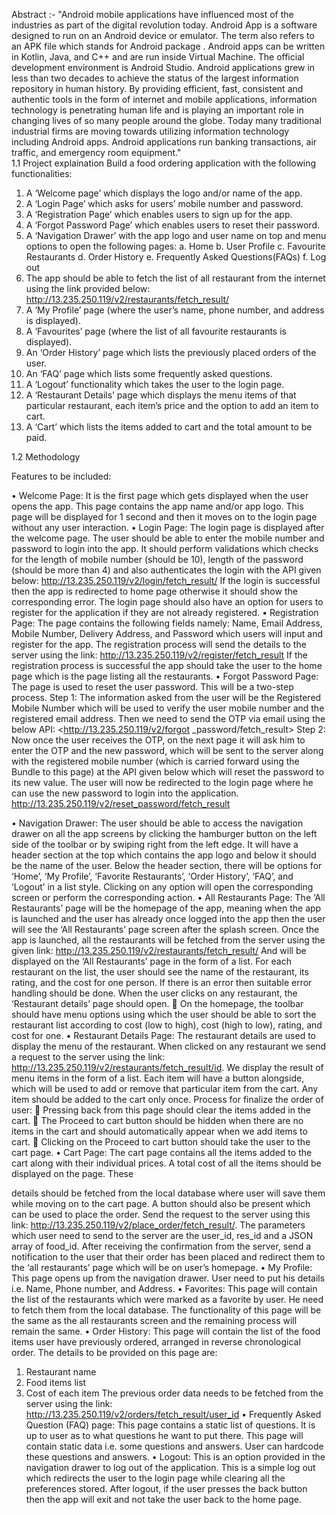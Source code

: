 Abstract :- "Android mobile applications have influenced most of the industries as part of the digital revolution today. Android App is a software designed to run on an Android device or emulator. The term also refers to an APK file which stands for Android package . Android apps can be written in Kotlin, Java, and C++ and are run inside Virtual Machine. The official development environment is Android Studio. Android applications grew in less than two decades to achieve the status of the largest information repository in human history. By providing efficient, fast, consistent and authentic tools in the form of internet and mobile applications, information technology is penetrating human life and is playing an important role in changing lives of so many people around the globe. Today many traditional industrial firms are moving towards utilizing information technology including Android apps. Android applications run banking transactions, air traffic, and emergency room equipment."                                                                                                                                                                                                                                                                                                                                                                                                                                     
1.1	Project explaination
Build a food ordering application with the following functionalities:

1.	A ‘Welcome page’ which displays the logo and/or name of the app.
2.	A ‘Login Page’ which asks for users’ mobile number and password.
3.	A ‘Registration Page’ which enables users to sign up for the app.
4.	A ‘Forgot Password Page’ which enables users to reset their password.
5.	A ‘Navigation Drawer’ with the app logo and user name on top and menu options to open the following pages:
a.	Home
b.	User Profile
c.	Favourite Restaurants
d.	Order History
e.	Frequently Asked Questions(FAQs)
f.	Log out
6.	The app should be able to fetch the list of all restaurant from the internet using the link provided below:
<http://13.235.250.119/v2/restaurants/fetch_result/>
7.	A ‘My Profile’ page (where the user’s name, phone number, and address is displayed).
8.	A ‘Favourites’ page (where the list of all favourite restaurants is displayed).
9.	An ‘Order History’ page which lists the previously placed orders of the user.
10.	An ‘FAQ’ page which lists some frequently asked questions.
11.	A ‘Logout’ functionality which takes the user to the login page.
12.	A ‘Restaurant Details’ page which displays the menu items of that particular restaurant, each item’s price and the option to add an item to cart.
13.	A ‘Cart’ which lists the items added to cart and the total amount to be paid.

1.2	Methodology

Features to be included:
 
•	Welcome Page: It is the first page which gets displayed when the user opens the app. This page contains the app name and/or app logo. This page will be displayed for 1 second and then it moves on to the login page without any user interaction.
•	Login Page: The login page is displayed after the welcome page. The user should be able to enter the mobile number and password to login into the app. It should perform validations which checks for the length of mobile number (should be 10), length of the password (should be more than 4) and also authenticates the login with the API given below:
<http://13.235.250.119/v2/login/fetch_result/>
If the login is successful then the app is redirected to home page otherwise it should show the corresponding error. The login page should also have an option for users to register for the application if they are not already registered.
•	Registration Page: The page contains the following fields namely: Name, Email Address, Mobile Number, Delivery Address, and Password which users will input and register for the app. The registration process will send the details to the server using the link:
<http://13.235.250.119/v2/register/fetch_result>
If the registration process is successful the app should take the user to the home page which is the page listing all the restaurants.
•	Forgot Password Page: The page is used to reset the user password. This will be a two-step process.
Step 1: The information asked from the user will be the Registered Mobile Number which will be used to verify the user mobile number and the registered email address. Then we need to send the OTP via email using the below API:
<http://13.235.250.119/v2/forgot _password/fetch_result>
Step 2: Now once the user receives the OTP, on the next page it will ask him to enter the OTP and the new password, which will be sent to the server along with the registered mobile number (which is carried forward using the Bundle to this page) at the API given below which will reset the password to its new value. The user will now be redirected to the login page where he can use the new password to login into the application.
<http://13.235.250.119/v2/reset_password/fetch_result>
 
•	Navigation Drawer: The user should be able to access the navigation drawer on all the app screens by clicking the hamburger button on the left side of the toolbar or by swiping right from the left edge. It will have a header section at the top which contains the app logo and below it should be the name of the user. Below the header section, there will be options for ‘Home’, ‘My Profile’, ‘Favorite Restaurants’, ‘Order History’, ‘FAQ’, and ‘Logout’ in a list style. Clicking on any option will open the corresponding screen or perform the corresponding action.
•	All Restaurants Page: The ‘All Restaurants’ page will be the homepage of the app, meaning when the app is launched and the user has already once logged into the app then the user will see the ‘All Restaurants’ page screen after the splash screen. Once the app is launched, all the restaurants will be fetched from the server using the given link:
<http://13.235.250.119/v2/restaurants/fetch_result/>
And will be displayed on the ‘All Restaurants’ page in the form of a list. For each restaurant on the list, the user should see the name of the restaurant, its rating, and the cost for one person. If there is an error then suitable error handling should be done. When the user clicks on any restaurant, the ‘Restaurant details’ page should open.
	On the homepage, the toolbar should have menu options using which the user should be able to sort the restaurant list according to cost (low to high), cost (high to low), rating, and cost for one.
•	Restaurant Details Page: The restaurant details are used to display the menu of the restaurant. When clicked on any restaurant we send a request to the server using the link:
<http://13.235.250.119/v2/restaurants/fetch_result/id>.
We display the result of menu items in the form of a list. Each item will have a button alongside, which will be used to add or remove that particular item from the cart. Any item should be added to the cart only once. Process for finalize the order of user:
	Pressing back from this page should clear the items added in the cart.
	The Proceed to cart button should be hidden when there are no items in the cart and should automatically appear when we add items to cart.
	Clicking on the Proceed to cart button should take the user to the cart page.
•	Cart Page: The cart page contains all the items added to the cart along with their individual prices. A total cost of all the items should be displayed on the page. These
 
details should be fetched from the local database where user will save them while moving on to the cart page. A button should also be present which can be used to place the order. Send the request to the server using this link:
<http://13.235.250.119/v2/place_order/fetch_result/>.
The parameters which user need to send to the server are the user_id, res_id and a JSON array of food_id. After receiving the confirmation from the server, send a notification to the user that their order has been placed and redirect them to the ‘all restaurants’ page which will be on user’s homepage.
•	My Profile: This page opens up from the navigation drawer. User need to put his details
i.e. Name, Phone number, and Address.
•	Favorites: This page will contain the list of the restaurants which were marked as a favorite by user. He need to fetch them from the local database. The functionality of this page will be the same as the all restaurants screen and the remaining process will remain the same.
•	Order History: This page will contain the list of the food items user have previously ordered, arranged in reverse chronological order. The details to be provided on this page are:
1.	Restaurant name
2.	Food items list
3.	Cost of each item
The previous order data needs to be fetched from the server using the link:
<http://13.235.250.119/v2/orders/fetch_result/user_id>
•	Frequently Asked Question (FAQ) page: This page contains a static list of questions. It is up to user as to what questions he want to put there. This page will contain static data i.e. some questions and answers. User can hardcode these questions and answers.
•	Logout: This is an option provided in the navigation drawer to log out of the application. This is a simple log out which redirects the user to the login page while clearing all the preferences stored. After logout, if the user presses the back button then the app will exit and not take the user back to the home page.
 
